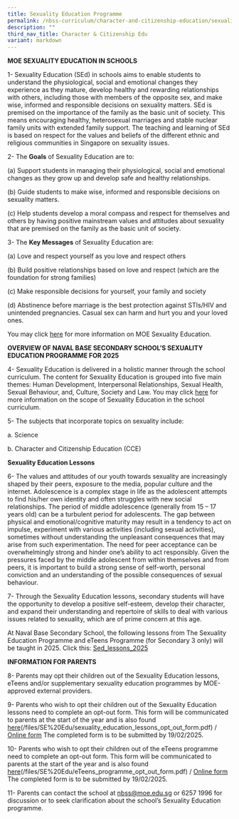 ```yaml
---
title: Sexuality Education Programme
permalink: /nbss-curriculum/character-and-citizenship-education/sexuality-education-programme/
description: ""
third_nav_title: Character & Citizenship Edu
variant: markdown
---
```

**MOE SEXUALITY EDUCATION IN SCHOOLS**

1-  Sexuality Education (SEd) in schools aims to enable students to understand the physiological, social and emotional changes they experience as they mature, develop healthy and rewarding relationships with others, including those with members of the opposite sex, and make wise, informed and responsible decisions on sexuality matters. SEd is premised on the importance of the family as the basic unit of society. This means encouraging healthy, heterosexual marriages and stable nuclear family units with extended family support. The teaching and learning of SEd is based on respect for the values and beliefs of the different ethnic and religious communities in Singapore on sexuality issues.


2-  The **Goals** of Sexuality Education are to:

(a)	Support students in managing their physiological, social and emotional changes as they grow up and develop safe and healthy relationships. 

(b)	Guide students to make wise, informed and responsible decisions on sexuality matters.
 
(c)	Help students develop a moral compass and respect for themselves and others by having positive mainstream values and attitudes about sexuality that are premised on the family as the basic unit of society.

3-  The **Key Messages** of Sexuality Education are:

(a)	Love and respect yourself as you love and respect others

(b)	Build positive relationships based on love and respect (which are the foundation for strong families)

(c)	Make responsible decisions for yourself, your family and society

(d)	Abstinence before marriage is the best protection against STIs/HIV and unintended pregnancies. Casual sex can harm and hurt you and your loved ones.


You may click [here](https://go.gov.sg/moe-sexuality-education)  for more information on MOE Sexuality Education.

**OVERVIEW OF NAVAL BASE SECONDARY SCHOOL’S SEXUALITY EDUCATION PROGRAMME FOR 2025**


4-	Sexuality Education is delivered in a holistic manner through the school curriculum. The content for Sexuality Education is grouped into five main themes: Human Development, Interpersonal Relationships, Sexual Health, Sexual Behaviour, and, Culture, Society and Law. You may click [here](https://go.gov.sg/moe-sexuality-education-scope) for more information on the scope of Sexuality Education in the school curriculum.

5-	The subjects that incorporate topics on sexuality include: 

a.	Science 

b.	Character and Citizenship Education (CCE)

**Sexuality Education Lessons**

6-	The values and attitudes of our youth towards sexuality are increasingly shaped by their peers, exposure to the media, popular culture and the internet. Adolescence is a complex stage in life as the adolescent attempts to find his/her own identity and often struggles with new social relationships. The period of middle adolescence (generally from 15 – 17 years old) can be a turbulent period for adolescents. The gap between physical and emotional/cognitive maturity may result in a tendency to act on impulse, experiment with various activities (including sexual activities), sometimes without understanding the unpleasant consequences that may arise from such experimentation. The need for peer acceptance can be overwhelmingly strong and hinder one’s ability to act responsibly.  Given the pressures faced by the middle adolescent from within themselves and from peers, it is important to build a strong sense of self-worth, personal conviction and an understanding of the possible consequences of sexual behaviour. 

7- 	Through the Sexuality Education lessons, secondary students will have the opportunity to develop a positive self-esteem, develop their character, and expand their understanding and repertoire of skills to deal with various issues related to sexuality, which are of prime concern at this age. 


At Naval Base Secondary School, the following lessons from The Sexuality Education Programme and eTeens Programme (for Secondary 3 only) will be  taught in 2025. Click this: [Sed_lessons_2025](/files/SEd_lessons_2025.pdf)

**INFORMATION FOR PARENTS**

8- 	Parents may opt their children out of the Sexuality Education lessons, eTeens and/or supplementary sexuality education programmes by MOE-approved external providers. 

9-	Parents who wish to opt their children out of the Sexuality Education lessons need to complete an opt-out form. This form will be communicated to parents at the start of the year and is also found [here](https://form.gov.sg/67908afbaaafa93a925b50c3)(/files/SE%20Edu/sexuality_education_lessons_opt_out_form.pdf) / [Online form](https://form.gov.sg/658ecaed472c2d0013543030) The completed form is to be submitted by 19/02/2025. 

10-	Parents who wish to opt their children out of the eTeens programme need to complete an opt-out form. This form will be communicated to parents at the start of the year and is also found [here](https://form.gov.sg/67908e52a3dde37902840951)(/files/SE%20Edu/eTeens_programme_opt_out_form.pdf) / [Online form](https://form.gov.sg/658ecf7e341230001179e607)
The completed form is to be submitted by 19/02/2025.

11-	Parents can contact the school at nbss@moe.edu.sg or 6257 1996 for discussion or to seek clarification about the school’s Sexuality Education programme.